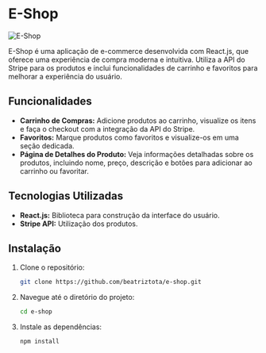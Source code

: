 # E-Shop

![E-Shop](public/e-shop.PNG)

E-Shop é uma aplicação de e-commerce desenvolvida com React.js, que oferece uma experiência de compra moderna e intuitiva. Utiliza a API do Stripe para os produtos e inclui funcionalidades de carrinho e favoritos para melhorar a experiência do usuário.

## Funcionalidades

- **Carrinho de Compras:** Adicione produtos ao carrinho, visualize os itens e faça o checkout com a integração da API do Stripe.
- **Favoritos:** Marque produtos como favoritos e visualize-os em uma seção dedicada.
- **Página de Detalhes do Produto:** Veja informações detalhadas sobre os produtos, incluindo nome, preço, descrição e botões para adicionar ao carrinho ou favoritar.


## Tecnologias Utilizadas

- **React.js:** Biblioteca para construção da interface do usuário.
- **Stripe API:** Utilização dos produtos.


## Instalação

1. Clone o repositório:

   ```bash
   git clone https://github.com/beatriztota/e-shop.git


2. Navegue até o diretório do projeto:

   ```bash
   cd e-shop
   
3. Instale as dependências:

   ```bash
   npm install
